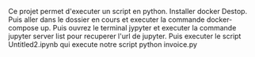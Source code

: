 Ce projet permet d'executer un script en python.
Installer docker Destop.
Puis aller dans le dossier en cours et executer la commande docker-compose up.
Puis ouvrez le terminal jypyter et executer la commande jupyter server list pour recuperer l'url de jupyter.
Puis executer le script Untitled2.ipynb qui execute notre script python invoice.py